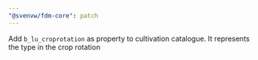```yaml
---
"@svenvw/fdm-core": patch
---
```


Add `b_lu_croprotation` as property to cultivation catalogue. It represents the type in the crop rotation
